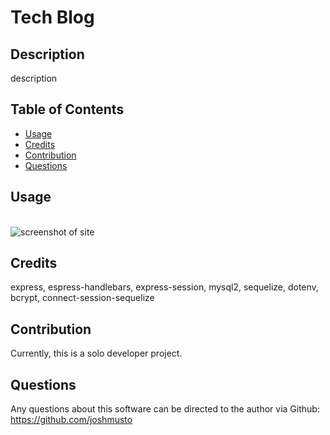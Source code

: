 # Tech Blog

## Description

description

## Table of Contents

- [Usage](#usage)
- [Credits](#credits)
- [Contribution](#contribution)
- [Questions](#questions)

## Usage

<br>![screenshot of site](./assets/screenshot.PNG)

## Credits
express, espress-handlebars, express-session, mysql2, sequelize, dotenv, bcrypt, connect-session-sequelize

## Contribution

Currently, this is a solo developer project.

## Questions

Any questions about this software can be directed to the author via
Github: https://github.com/joshmusto